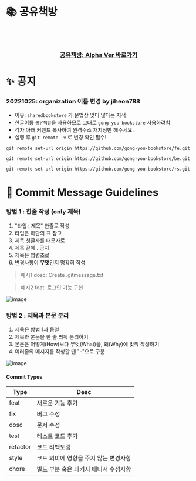 
# 📚 공유책방
</br>
</br>

<div align='center'>

### [공유책방: Alpha Ver 바로가기](https://gong-you-bookstore-alpha.netlify.app/)

</div>


# ✨ 공지
### 20221025: organization 이름 변경 by jiheon788
+ 이유: `sharedbookstore` 가 문법상 맞디 않다는 지적
+ 한글이름 `공유책방`을 사용하므로 그대로  `gong-you-bookstore` 사용하려함
+ 각자 아래 커멘드 복사하여 원격주소 재지정만 해주세요.
+ 실행 후 `git remote -v` 로 변경 확인 필수!
```
git remote set-url origin https://github.com/gong-you-bookstore/fe.git
```
```
git remote set-url origin https://github.com/gong-you-bookstore/be.git
```
```
git remote set-url origin https://github.com/gong-you-bookstore/rs.git
```


# 📝 Commit Message Guidelines

### 방법 1 : 한줄 작성 (only 제목)
1. "타입 : 제목" 한줄로 작성
2. 타입은 하단의 표 참고
3. 제목 첫글자를 대문자로
4. 제목 끝에 . 금지
5. 제목은 명령조로
6. 변경사항이 **무엇**인지 명확히 작성

> 예시1
> dosc: Create .gitmessage.txt

> 예시2
> feat: 로그인 기능 구현 

![image](https://user-images.githubusercontent.com/90181028/189523617-74cd7ab7-8371-4416-9603-c571a650177b.png)


### 방법 2 : 제목과 본문 분리
1. 제목은 방법 1과 동일
2. 제목과 본문을 한 줄 띄워 분리하기
3. 본문은 어떻게(How)보다 무엇(What)을, 왜(Why)에 맞춰 작성하기
4. 여러줄의 메시지를 작성할 땐 "-"으로 구분

![image](https://user-images.githubusercontent.com/90181028/189523490-bdff94aa-7c5d-448a-9ab1-06afcc675381.png)


#### Commit Types
| Type | Desc |
| ------------ | ------------- |
| feat | 새로운 기능 추가  |
| fix | 버그 수정  |
| dosc | 문서 수정 |
| test | 테스트 코드 추가 |
| refactor | 코드 리팩토링 |
| style | 코드 의미에 영향을 주지 않는 변경사항 |
| chore | 빌드 부분 혹은 패키지 매니저 수정사항 |



